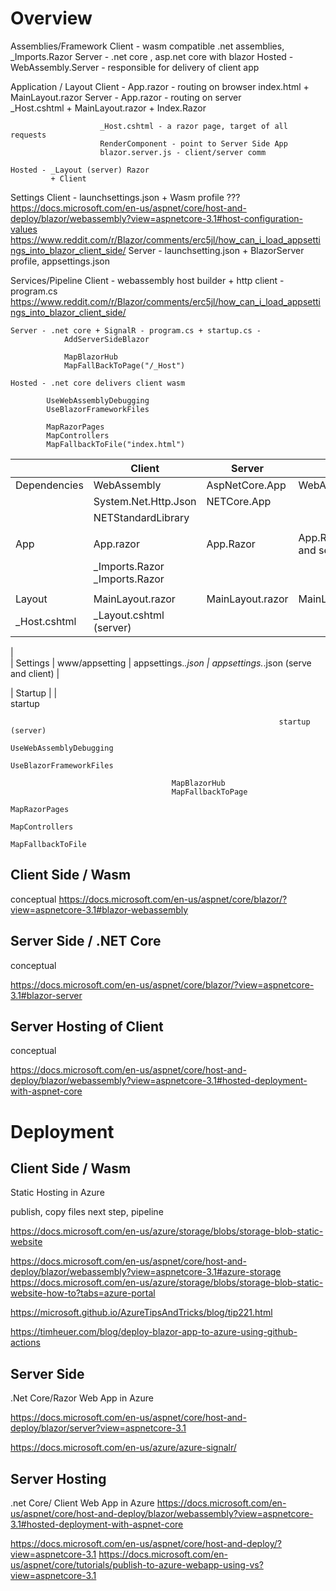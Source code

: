 # Overview


Assemblies/Framework
    Client - wasm compatible .net assemblies, _Imports.Razor
    Server - .net core , asp.net core with blazor
    Hosted - WebAssembly.Server - responsible for delivery of client app

Application / Layout
    Client - App.razor - routing on browser  index.html + MainLayout.razor
    Server - App.razor - routing on server  
                        _Host.cshtml + MainLayout.razor + Index.Razor

                        _Host.cshtml - a razor page, target of all requests
                        RenderComponent - point to Server Side App
                        blazor.server.js - client/server comm

    Hosted - _Layout (server) Razor
             + Client

Settings
    Client - launchsettings.json  + Wasm profile ???
    https://docs.microsoft.com/en-us/aspnet/core/host-and-deploy/blazor/webassembly?view=aspnetcore-3.1#host-configuration-values 
    https://www.reddit.com/r/Blazor/comments/erc5jl/how_can_i_load_appsettings_into_blazor_client_side/ 
    Server - launchsetting.json + BlazorServer profile, appsettings.json

Services/Pipeline
    Client - webassembly host builder + http client - program.cs
https://www.reddit.com/r/Blazor/comments/erc5jl/how_can_i_load_appsettings_into_blazor_client_side/

    Server - .net core + SignalR - program.cs + startup.cs - 
                AddServerSideBlazor
    
                MapBlazorHub
                MapFallBackToPage("/_Host")

    Hosted - .net core delivers client wasm

            UseWebAssemblyDebugging
			UseBlazorFrameworkFiles

            MapRazorPages
			MapControllers
			MapFallbackToFile("index.html")


|               | Client                | Server            | Hosted                        |
|----           | -----                 | ----              | ----                          |
| Dependencies  | WebAssembly           | AspNetCore.App    | WebAssembly.Server            |
|               | System.Net.Http.Json  | NETCore.App       |                               |
|               | NETStandardLibrary    |                   |                               |
|               |                       |                   |                               |
| App           | App.razor             | App.Razor         | App.Razor (client and server)
|               | _Imports.Razor          _Imports.Razor
|               |
| Layout        |  MainLayout.razor     | MainLayout.razor  | MainLayout (client)           |
                                          _Host.cshtml      |   _Layout.cshtml (server)     |
|   
| Settings      | www/appsetting        | appsettings.*.json | appsettings.*.json (serve and client) |


| Startup       |                       |                   
                                          startup


	

				        		                                startup (server)
								                                UseWebAssemblyDebugging
								                                UseBlazorFrameworkFiles
					
					                    MapBlazorHub		
					                    MapFallbackToPage	
								                                MapRazorPages
								                                MapControllers
								                                MapFallbackToFile




## Client Side / Wasm

conceptual
https://docs.microsoft.com/en-us/aspnet/core/blazor/?view=aspnetcore-3.1#blazor-webassembly 



## Server Side / .NET Core
conceptual

https://docs.microsoft.com/en-us/aspnet/core/blazor/?view=aspnetcore-3.1#blazor-server 



## Server Hosting of Client
conceptual

https://docs.microsoft.com/en-us/aspnet/core/host-and-deploy/blazor/webassembly?view=aspnetcore-3.1#hosted-deployment-with-aspnet-core 



# Deployment

## Client Side / Wasm

Static Hosting in Azure

publish, copy files
next step, pipeline

https://docs.microsoft.com/en-us/azure/storage/blobs/storage-blob-static-website

https://docs.microsoft.com/en-us/aspnet/core/host-and-deploy/blazor/webassembly?view=aspnetcore-3.1#azure-storage 
https://docs.microsoft.com/en-us/azure/storage/blobs/storage-blob-static-website-how-to?tabs=azure-portal

https://microsoft.github.io/AzureTipsAndTricks/blog/tip221.html 

https://timheuer.com/blog/deploy-blazor-app-to-azure-using-github-actions

## Server Side 

.Net Core/Razor Web App in Azure

https://docs.microsoft.com/en-us/aspnet/core/host-and-deploy/blazor/server?view=aspnetcore-3.1

https://docs.microsoft.com/en-us/azure/azure-signalr/ 

## Server Hosting

.net Core/ Client Web App in Azure
https://docs.microsoft.com/en-us/aspnet/core/host-and-deploy/blazor/webassembly?view=aspnetcore-3.1#hosted-deployment-with-aspnet-core

https://docs.microsoft.com/en-us/aspnet/core/host-and-deploy/?view=aspnetcore-3.1
https://docs.microsoft.com/en-us/aspnet/core/tutorials/publish-to-azure-webapp-using-vs?view=aspnetcore-3.1

